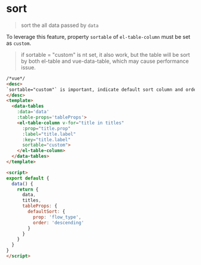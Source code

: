 # sort
> sort the all data passed by `data`

To leverage this feature,  property `sortable` of `el-table-column` must be set as `custom`.

> if sortable = "custom" is nt set, it also work, but the table will be sort by both el-table and vue-data-table, which may cause performance issue.

```html
/*vue*/
<desc>
`sortable="custom"` is important, indicate default sort column and order
</desc>
<template>
  <data-tables
    :data='data'
    :table-props='tableProps'>
    <el-table-column v-for="title in titles"
      :prop="title.prop"
      :label="title.label"
      :key="title.label"
      sortable="custom">
    </el-table-column>
  </data-tables>
</template>

<script>
export default {
  data() {
    return {
      data,
      titles,
      tableProps: {
        defaultSort: {
          prop: 'flow_type',
          order: 'descending'
        }
      }
    }
  }
}
</script>
```
